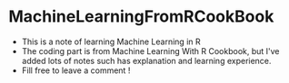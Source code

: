 # MachineLearningFromRCookBook
* This is a note of learning Machine Learning in R 
* The coding part is from Machine Learning With R Cookbook, but I've added lots of notes such has explanation and learning experience.
* Fill free to leave a comment !
